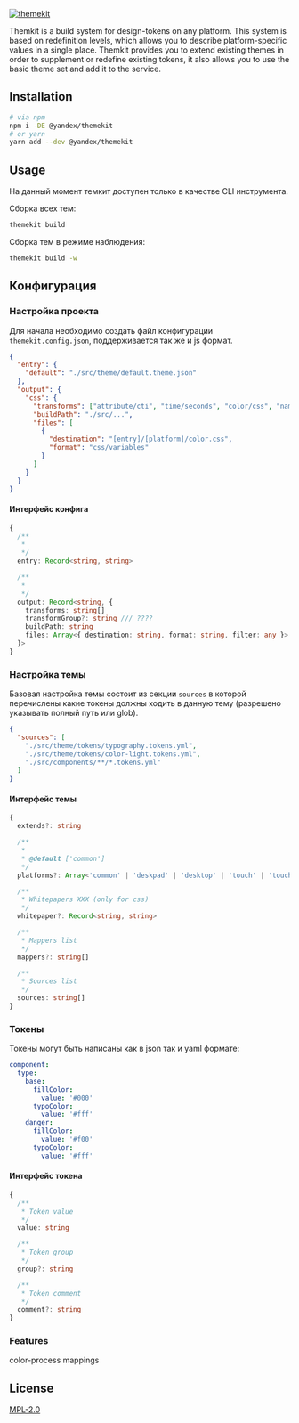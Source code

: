 [![themekit](https://user-images.githubusercontent.com/7934638/83977761-b6831600-a90b-11ea-84a4-8c4dd3b60cc1.png)](https://github.com/yarastqt/themekit)

Themkit is a build system for design-tokens on any platform. This system is based on redefinition levels, which allows you to describe platform-specific values in a single place. Themkit provides you to extend existing themes in order to supplement or redefine existing tokens, it also allows you to use the basic theme set and add it to the service.

## Installation

```sh
# via npm
npm i -DE @yandex/themekit
# or yarn
yarn add --dev @yandex/themekit
```

## Usage

На данный момент темкит доступен только в качестве CLI инструмента.

Сборка всех тем:

```sh
themekit build
```

Сборка тем в режиме наблюдения:

```sh
themekit build -w
```

## Конфигурация

### Настройка проекта

Для начала необходимо создать файл конфигурации `themekit.config.json`, поддерживается так же и js формат.

```json
{
  "entry": {
    "default": "./src/theme/default.theme.json"
  },
  "output": {
    "css": {
      "transforms": ["attribute/cti", "time/seconds", "color/css", "name/cti/kebab"],
      "buildPath": "./src/...",
      "files": [
        {
          "destination": "[entry]/[platform]/color.css",
          "format": "css/variables"
        }
      ]
    }
  }
}
```

#### Интерфейс конфига

<!-- TODO: стоит сказать про entry + platform -->

```ts
{
  /**
   *
   */
  entry: Record<string, string>

  /**
   *
   */
  output: Record<string, {
    transforms: string[]
    transformGroup?: string /// ????
    buildPath: string
    files: Array<{ destination: string, format: string, filter: any }>
  }>
}
```

### Настройка темы

Базовая настройка темы состоит из секции `sources` в которой перечислены какие токены должны ходить в данную тему (разрешено указывать полный путь или glob).

```json
{
  "sources": [
    "./src/theme/tokens/typography.tokens.yml",
    "./src/theme/tokens/color-light.tokens.yml",
    "./src/components/**/*.tokens.yml"
  ]
}
```

#### Интерфейс темы

```ts
{
  extends?: string

  /**
   *
   * @default ['common']
   */
  platforms?: Array<'common' | 'deskpad' | 'desktop' | 'touch' | 'touch-pad' | 'touch-phone'>

  /**
   * Whitepapers XXX (only for css)
   */
  whitepaper?: Record<string, string>

  /**
   * Mappers list
   */
  mappers?: string[]

  /**
   * Sources list
   */
  sources: string[]
}
```

### Токены

Токены могут быть написаны как в json так и yaml формате:

```yml
component:
  type:
    base:
      fillColor:
        value: '#000'
      typoColor:
        value: '#fff'
    danger:
      fillColor:
        value: '#f00'
      typoColor:
        value: '#fff'
```

#### Интерфейс токена

```ts
{
  /**
   * Token value
   */
  value: string

  /**
   * Token group
   */
  group?: string

  /**
   * Token comment
   */
  comment?: string
}
```

<!-- ### Mappings

Бывают случаи когда необходимо сохранить обратную совместимость... -->

### Features

color-process
mappings

## License

[MPL-2.0][license]

[license]: https://github.com/yarastqt/themekit/blob/master/LICENSE.md
[examples]: https://github.com/yarastqt/themekit/tree/master/examples

